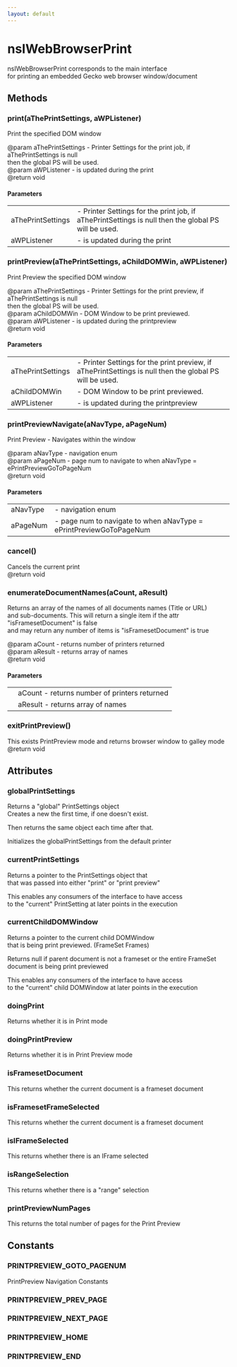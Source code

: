 ```yaml
---
layout: default
---
```


# nsIWebBrowserPrint #
  
nsIWebBrowserPrint corresponds to the main interface  
for printing an embedded Gecko web browser window/document  
  

## Methods ##

### print(aThePrintSettings, aWPListener) ###
  
Print the specified DOM window  
  
@param aThePrintSettings - Printer Settings for the print job, if aThePrintSettings is null  
                           then the global PS will be used.  
@param aWPListener - is updated during the print  
@return void  
  

#### Parameters ####

<table>

<tr>
<td>aThePrintSettings</td>
<td>- Printer Settings for the print job, if aThePrintSettings is null  
                           then the global PS will be used.  
</td>
</tr>

<tr>
<td>aWPListener</td>
<td>- is updated during the print  
</td>
</tr>

</table>

### printPreview(aThePrintSettings, aChildDOMWin, aWPListener) ###
  
Print Preview the specified DOM window  
  
@param aThePrintSettings - Printer Settings for the print preview, if aThePrintSettings is null  
                           then the global PS will be used.  
@param aChildDOMWin - DOM Window to be print previewed.  
@param aWPListener - is updated during the printpreview  
@return void  
  

#### Parameters ####

<table>

<tr>
<td>aThePrintSettings</td>
<td>- Printer Settings for the print preview, if aThePrintSettings is null  
                           then the global PS will be used.  
</td>
</tr>

<tr>
<td>aChildDOMWin</td>
<td>- DOM Window to be print previewed.  
</td>
</tr>

<tr>
<td>aWPListener</td>
<td>- is updated during the printpreview  
</td>
</tr>

</table>

### printPreviewNavigate(aNavType, aPageNum) ###
  
Print Preview - Navigates within the window  
  
@param aNavType - navigation enum  
@param aPageNum - page num to navigate to when aNavType = ePrintPreviewGoToPageNum  
@return void  
  

#### Parameters ####

<table>

<tr>
<td>aNavType</td>
<td>- navigation enum  
</td>
</tr>

<tr>
<td>aPageNum</td>
<td>- page num to navigate to when aNavType = ePrintPreviewGoToPageNum  
</td>
</tr>

</table>

### cancel() ###
  
Cancels the current print   
@return void  
  

### enumerateDocumentNames(aCount, aResult) ###
  
Returns an array of the names of all documents names (Title or URL)  
and sub-documents. This will return a single item if the attr "isFramesetDocument" is false  
and may return any number of items is "isFramesetDocument" is true  
  
@param  aCount - returns number of printers returned  
@param  aResult - returns array of names  
@return void  
  

#### Parameters ####

<table>

<tr>
<td></td>
<td>aCount - returns number of printers returned  
</td>
</tr>

<tr>
<td></td>
<td>aResult - returns array of names  
</td>
</tr>

</table>

### exitPrintPreview() ###
  
This exists PrintPreview mode and returns browser window to galley mode  
@return void  
  

## Attributes ##

### globalPrintSettings ###
  
Returns a "global" PrintSettings object   
Creates a new the first time, if one doesn't exist.  
  
Then returns the same object each time after that.  
  
Initializes the globalPrintSettings from the default printer  
  

### currentPrintSettings ###
  
Returns a pointer to the PrintSettings object that  
that was passed into either "print" or "print preview"  
  
This enables any consumers of the interface to have access  
to the "current" PrintSetting at later points in the execution  
  

### currentChildDOMWindow ###
  
Returns a pointer to the current child DOMWindow  
that is being print previewed. (FrameSet Frames)  
  
Returns null if parent document is not a frameset or the entire FrameSet   
document is being print previewed  
  
This enables any consumers of the interface to have access  
to the "current" child DOMWindow at later points in the execution  
  

### doingPrint ###
  
Returns whether it is in Print mode  
  

### doingPrintPreview ###
  
Returns whether it is in Print Preview mode  
  

### isFramesetDocument ###
  
This returns whether the current document is a frameset document  
  

### isFramesetFrameSelected ###
  
This returns whether the current document is a frameset document  
  

### isIFrameSelected ###
  
This returns whether there is an IFrame selected  
  

### isRangeSelection ###
  
This returns whether there is a "range" selection  
  

### printPreviewNumPages ###
  
This returns the total number of pages for the Print Preview  
  

## Constants ##

### PRINTPREVIEW_GOTO_PAGENUM ###
  
PrintPreview Navigation Constants  
  

### PRINTPREVIEW_PREV_PAGE ###

### PRINTPREVIEW_NEXT_PAGE ###

### PRINTPREVIEW_HOME ###

### PRINTPREVIEW_END ###
